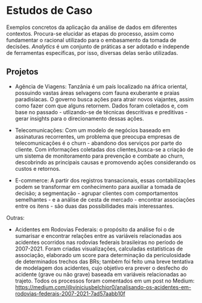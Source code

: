 # Estudos de Caso

Exemplos concretos da aplicação da análise de dados em diferentes contextos. Procura-se elucidar as etapas do processo, assim como fundamentar o racional utilizado para o embasamento da tomada de decisões. <em>Analytics</em> é um conjunto de práticas a ser adotado e independe de ferramentas específicas, por isso, diversas delas serão utilizadas.

## Projetos

* Agência de Viagens: Tanzânia é um país localizado na áfrica oriental, possuindo vastas áreas selvagens com fauna exuberante e praias paradisíacas. O governo busca ações para atrair novos viajantes, assim como fazer com que alguns retornem. Dados foram coletados e, com base no passado - utlizando-se de técnicas descritivas e preditivas - gerar insights para o direcionamento dessas ações.

* Telecomunicações: Com um modelo de negócios baseado em assinaturas recorrentes, um problema que preocupa empresas de telecomunicações é o churn - abandono dos serviços por parte do cliente. Com informações coletadas dos clientes,busca-se a criação de um sistema de monitoramento para prevenção e combate ao churn, descobrindo as principais causas e promovendo ações considerando os custos e retornos.

* E-commerce: A partir dos registros transacionais, essas contabilizações podem se transformar em conhecimento para auxiliar a tomada de decisão; a segmentação - agrupar clientes com comportamentos semelhantes - e a análise de cesta de mercado - encontrar associações entre os itens - são duas das possibilidades mais interessantes.

Outras:
* Acidentes em Rodovias Federais: o propósito da análise foi o de sumarisar e encontrar relações entre as variáveis relacionadas aos acidentes ocorridos nas rodovias federais brasileiras no período de 2007-2021. Foram criadas visualizações, calculadas estatísticas de associação, elaborado um score para determinação da periculosidade de determinados trechos das BRs; também foi feito uma breve tentativa de modelagem dos acidentes, cujo objetivo era prever o desfecho do acidente (grave ou não grave) baseada em variáveis relacionadas ao trajeto. Todos os processos foram comentados em um post no Medium: https://medium.com/@viniciusbelchior0/analisando-os-acidentes-em-rodovias-federais-2007-2021-7ad57aabb10f
